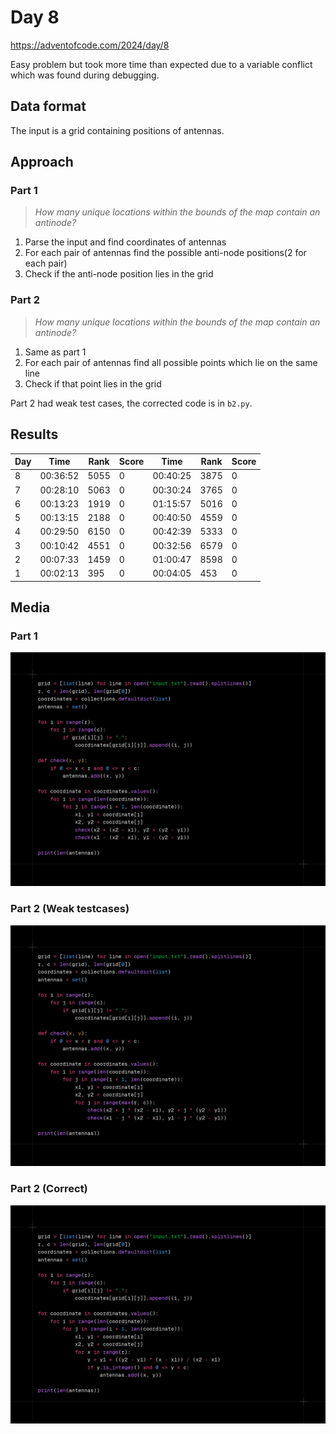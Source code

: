 # Day 8

https://adventofcode.com/2024/day/8

Easy problem but took more time than expected due to a variable conflict which was found during debugging.

## Data format

The input is a grid containing positions of antennas.

## Approach

### Part 1

> _How many unique locations within the bounds of the map contain an antinode?_

1. Parse the input and find coordinates of antennas
2. For each pair of antennas find the possible anti-node positions(2 for each pair)
3. Check if the anti-node position lies in the grid

### Part 2

> _How many unique locations within the bounds of the map contain an antinode?_

1. Same as part 1
2. For each pair of antennas find all possible points which lie on the same line
3. Check if that point lies in the grid

Part 2 had weak test cases, the corrected code is in `b2.py`.

## Results

| Day | Time     | Rank | Score | Time     | Rank | Score |
| --- | -------- | ---- | ----- | -------- | ---- | ----- |
| 8   | 00:36:52 | 5055 | 0     | 00:40:25 | 3875 | 0     |
| 7   | 00:28:10 | 5063 | 0     | 00:30:24 | 3765 | 0     |
| 6   | 00:13:23 | 1919 | 0     | 01:15:57 | 5016 | 0     |
| 5   | 00:13:15 | 2188 | 0     | 00:40:50 | 4559 | 0     |
| 4   | 00:29:50 | 6150 | 0     | 00:42:39 | 5333 | 0     |
| 3   | 00:10:42 | 4551 | 0     | 00:32:56 | 6579 | 0     |
| 2   | 00:07:33 | 1459 | 0     | 01:00:47 | 8598 | 0     |
| 1   | 00:02:13 | 395  | 0     | 00:04:05 | 453  | 0     |

## Media

### Part 1

![title](media/aoc-day8-part1.png)

### Part 2 (Weak testcases)

![title](media/aoc-day8-part2.png)

### Part 2 (Correct)

![title](media/aoc-day8-part2-correct.png)
